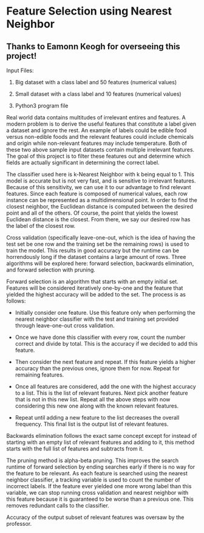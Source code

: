 # Feature Selection using Nearest Neighbor
## Thanks to Eamonn Keogh for overseeing this project!

Input Files:

1. Big dataset with a class label and 50 features (numerical values)

2. Small dataset with a class label and 10 features (numerical values)

3. Python3 program file

Real world data contains multitudes of irrelevant entires and features. A modern problem is to derive the useful features that constitute a label given a dataset and ignore the rest. An example of labels could be edible food versus non-edible foods and the relevant features could include chemicals and origin while non-relevant features may include temperature. Both of these two above sample input datasets contain multiple irrelevant features. The goal of this project is to filter these features out and determine which fields are actually significant in determining the correct label.

The classifier used here is k-Nearest Neighbor with k being equal to 1. This model is accurate but is not very fast, and is sensitive to irrelevant features. Because of this sensitivity, we can use it to our advantage to find relevant features. Since each feature is composed of numerical values, each row instance can be represented as a multidimensional point. In order to find the closest neighbor, the Euclidean distance is computed between the desired point and all of the others. Of course, the point that yields the lowest Euclidean distance is the closest. From there, we say our desired row has the label of the closest row.

Cross validation (specifically leave-one-out, which is the idea of having the test set be one row and the training set be the remaining rows) is used to train the model. This results in good accuracy but the runtime can be horrendously long if the dataset contains a large amount of rows. Three algorithms will be explored here: forward selection, backwards elimination, and forward selection with pruning.

Forward selection is an algorithm that starts with an empty initial set. Features will be considered iteratively one-by-one and the feature that yielded the highest accuracy will be added to the set. The process is as follows:

- Initially consider one feature. Use this feature only when performing the nearest neighbor classifier with the test and training set provided through leave-one-out cross validation.

- Once we have done this classifier with every row, count the number correct and divide by total. This is the accuracy if we decided to add this feature.

- Then consider the next feature and repeat. If this feature yields a higher accuracy than the previous ones, ignore them for now. Repeat for remaining features.

- Once all features are considered, add the one with the highest accuracy to a list. This is the list of relevant features. Next pick another feature that is not in this new list. Repeat all the above steps with now considering this new one along with the known relevant features.

- Repeat until adding a new feature to the list decreases the overall frequency. This final list is the output list of relevant features.

Backwards elimination follows the exact same concept except for instead of starting with an empty list of relevant features and adding to it, this method starts with the full list of features and subtracts from it. 

The pruning method is alpha-beta pruning. This improves the search runtime of forward selection by ending searches early if there is no way for the feature to be relevant. As each feature is searched using the nearest neighbor classifier, a tracking variable is used to count the number of incorrect labels. If the feature ever yielded one more wrong label than this variable, we can stop running cross validation and nearest neighbor with this feature because it is guaranteed to be worse than a previous one. This removes redundant calls to the classifier.

Accuracy of the output subset of relevant features was oversaw by the professor.
